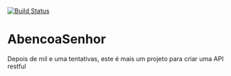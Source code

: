 [![Build Status](https://travis-ci.com/igorcoutinho/AbencoaSenhor.svg?branch=master)](https://travis-ci.com/igorcoutinho/AbencoaSenhor)
# AbencoaSenhor
Depois de mil e uma tentativas, este é mais um projeto para criar uma API restful
